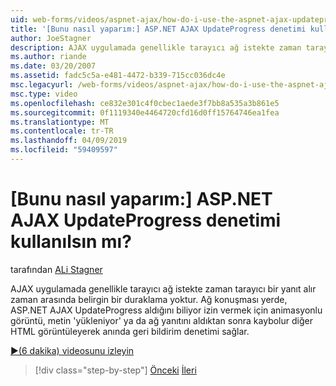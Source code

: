```yaml
---
uid: web-forms/videos/aspnet-ajax/how-do-i-use-the-aspnet-ajax-updateprogress-control
title: '[Bunu nasıl yaparım:] ASP.NET AJAX UpdateProgress denetimi kullanılsın mı? | Microsoft Docs'
author: JoeStagner
description: AJAX uygulamada genellikle tarayıcı ağ istekte zaman tarayıcı bir yanıt alır zaman arasında belirgin bir duraklama yoktur. T...
ms.author: riande
ms.date: 03/20/2007
ms.assetid: fadc5c5a-e481-4472-b339-715cc036dc4e
msc.legacyurl: /web-forms/videos/aspnet-ajax/how-do-i-use-the-aspnet-ajax-updateprogress-control
msc.type: video
ms.openlocfilehash: ce832e301c4f0cbec1aede3f7bb8a535a3b861e5
ms.sourcegitcommit: 0f1119340e4464720cfd16d0ff15764746ea1fea
ms.translationtype: MT
ms.contentlocale: tr-TR
ms.lasthandoff: 04/09/2019
ms.locfileid: "59409597"
---
```

# <a name="how-do-i-use-the-aspnet-ajax-updateprogress-control"></a>[Bunu nasıl yaparım:] ASP.NET AJAX UpdateProgress denetimi kullanılsın mı?

tarafından [ALi Stagner](https://github.com/JoeStagner)

AJAX uygulamada genellikle tarayıcı ağ istekte zaman tarayıcı bir yanıt alır zaman arasında belirgin bir duraklama yoktur. Ağ konuşması yerde, ASP.NET AJAX UpdateProgress aldığını biliyor izin vermek için animasyonlu görüntü, metin 'yükleniyor' ya da ağ yanıtını aldıktan sonra kaybolur diğer HTML görüntüleyerek anında geri bildirim denetimi sağlar.

[&#9654;(6 dakika) videosunu izleyin](https://channel9.msdn.com/Blogs/ASP-NET-Site-Videos/how-do-i-use-the-aspnet-ajax-updateprogress-control)

> [!div class="step-by-step"]
> [Önceki](how-do-i-implement-the-incremental-page-display-pattern-using-http-get-and-post.md)
> [İleri](how-do-i-use-the-aspnet-ajax-history-control.md)
